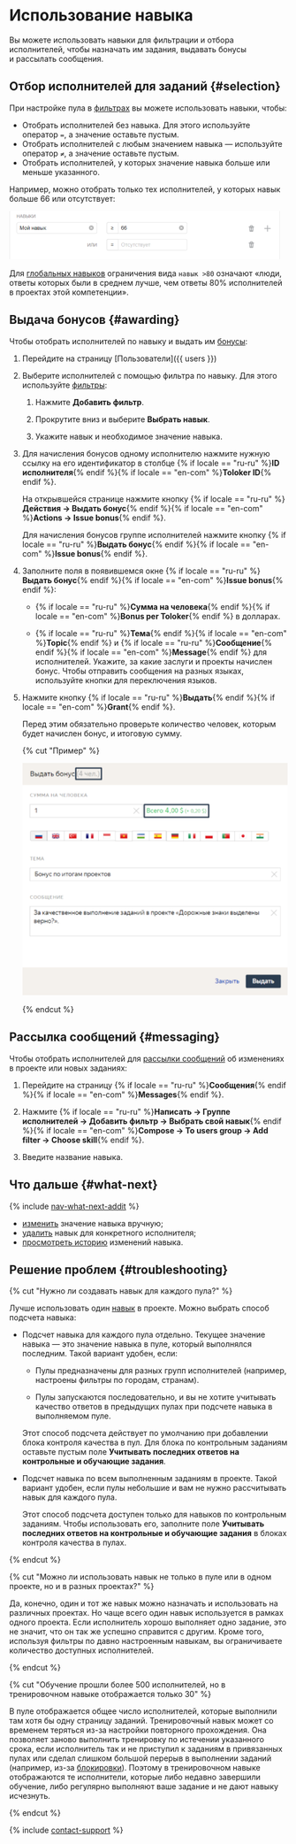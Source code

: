 # Использование навыка

Вы можете использовать навыки для фильтрации и отбора исполнителей, чтобы назначать им задания, выдавать бонусы и рассылать сообщения.

## Отбор исполнителей для заданий {#selection}

При настройке пула в [фильтрах](filters.md) вы можете использовать навыки, чтобы:

- Отобрать исполнителей без навыка. Для этого используйте оператор `=`, а значение оставьте пустым.
- Отобрать исполнителей с любым значением навыка — используйте оператор `≠`, а значение оставьте пустым.
- Отобрать исполнителей, у которых значение навыка больше или меньше указанного.

Например, можно отобрать только тех исполнителей, у которых навык больше 66 или отсутствует:

![](../_images/other/qcr-control_example_filter.png)

Для [глобальных навыков](nav-cross-project.md) ограничения вида `навык >80` означают «люди, ответы которых были в среднем лучше, чем ответы 80% исполнителей в проектах этой компетенции».

## Выдача бонусов {#awarding}

Чтобы отобрать исполнителей по навыку и выдать им [бонусы](../../glossary.md#bonus):

1. Перейдите на страницу [Пользователи]({{ users }})

1. Выберите исполнителей с помощью фильтра по навыку. Для этого используйте [фильтры](../../glossary.md#filtering):

    1. Нажмите **Добавить фильтр**.

    1. Прокрутите вниз и выберите **Выбрать навык**.

    1. Укажите навык и необходимое значение навыка.

1. Для начисления бонусов одному исполнителю нажмите нужную ссылку на его идентификатор в столбце {% if locale == "ru-ru" %}**ID исполнителя**{% endif %}{% if locale == "en-com" %}**Toloker ID**{% endif %}.

    На открывшейся странице нажмите кнопку {% if locale == "ru-ru" %}**Действия → Выдать бонус**{% endif %}{% if locale == "en-com" %}**Actions → Issue bonus**{% endif %}.

    Для начисления бонусов группе исполнителей нажмите кнопку {% if locale == "ru-ru" %}**Выдать бонус**{% endif %}{% if locale == "en-com" %}**Issue bonus**{% endif %}.

1. Заполните поля в появившемся окне {% if locale == "ru-ru" %}**Выдать бонус**{% endif %}{% if locale == "en-com" %}**Issue bonus**{% endif %}:

    - {% if locale == "ru-ru" %}**Сумма на человека**{% endif %}{% if locale == "en-com" %}**Bonus per Toloker**{% endif %} в долларах.

    - {% if locale == "ru-ru" %}**Тема**{% endif %}{% if locale == "en-com" %}**Topic**{% endif %} и {% if locale == "ru-ru" %}**Сообщение**{% endif %}{% if locale == "en-com" %}**Message**{% endif %} для исполнителей. Укажите, за какие заслуги и проекты начислен бонус. Чтобы отправить сообщения на разных языках, используйте кнопки для переключения языков.

1. Нажмите кнопку {% if locale == "ru-ru" %}**Выдать**{% endif %}{% if locale == "en-com" %}**Grant**{% endif %}.

    Перед этим обязательно проверьте количество человек, которым будет начислен бонус, и итоговую сумму.

    {% cut "Пример" %}

    ![](../_images/bonus/bonus-group-performers-1.png)

    {% endcut %}

## Рассылка сообщений {#messaging}

Чтобы отобрать исполнителей для [рассылки сообщений](qa-assign.md) об изменениях в проекте или новых заданиях:

1. Перейдите на страницу {% if locale == "ru-ru" %}**Сообщения**{% endif %}{% if locale == "en-com" %}**Messages**{% endif %}.

1. Нажмите {% if locale == "ru-ru" %}**Написать → Группе исполнителей → Добавить фильтр → Выбрать свой навык**{% endif %}{% if locale == "en-com" %}**Compose → To users group → Add filter → Choose skill**{% endif %}.

1. Введите название навыка.

## Что дальше {#what-next}

{% include [nav-what-next-addit](../_includes/concepts/nav/id-nav/what-next-addit.md) %}

- [изменить](nav-edit.md) значение навыка вручную;
- [удалить](nav-delete.md) навык для конкретного исполнителя;
- [просмотреть историю](nav-history.md) изменений навыка.

## Решение проблем {#troubleshooting}

{% cut "Нужно ли создавать навык для каждого пула?" %}

Лучше использовать один [навык](../../glossary.md#skill) в проекте. Можно выбрать способ подсчета навыка:

- Подсчет навыка для каждого пула отдельно. Текущее значение навыка — это значение навыка в пуле, который выполнялся последним. Такой вариант удобен, если:

    - Пулы предназначены для разных групп исполнителей (например, настроены фильтры по городам, странам).

    - Пулы запускаются последовательно, и вы не хотите учитывать качество ответов в предыдущих пулах при подсчете навыка в выполняемом пуле.

    Этот способ подсчета действует по умолчанию при добавлении блока контроля качества в пул. Для блока по контрольным заданиям оставьте пустым поле **Учитывать последних ответов на контрольные и обучающие задания**.

- Подсчет навыка по всем выполненным заданиям в проекте. Такой вариант удобен, если пулы небольшие и вам не нужно рассчитывать навык для каждого пула.

    Этот способ подсчета доступен только для навыков по контрольным заданиям. Чтобы использовать его, заполните поле **Учитывать последних ответов на контрольные и обучающие задания** в блоках контроля качества в пулах.

{% endcut %}

{% cut "Можно ли использовать навык не только в пуле или в одном проекте, но и в разных проектах?" %}

Да, конечно, один и тот же навык можно назначать и использовать на различных проектах. Но чаще всего один навык используется в рамках одного проекта. Если исполнитель хорошо выполняет одно задание, это не значит, что он так же успешно справится с другим. Кроме того, используя фильтры по давно настроенным навыкам, вы ограничиваете количество доступных исполнителей.

{% endcut %}

{% cut "Обучение прошли более 500 исполнителей, но в тренировочном навыке отображается только 30" %}

В пуле отображается общее число исполнителей, которые выполнили там хотя бы одну страницу заданий. Тренировочный навык может со временем теряться из-за настройки повторного прохождения. Она позволяет заново выполнить тренировку по истечении указанного срока, если исполнитель так и не приступил к заданиям в привязанных пулах или сделал слишком большой перерыв в выполнении заданий (например, из-за [блокировки](../../glossary.md#banned-worker)). Поэтому в тренировочном навыке отображаются те исполнители, которые либо недавно завершили обучение, либо регулярно выполняют ваше задание и не дают навыку исчезнуть.

{% endcut %}

{% include [contact-support](../_includes/contact-support-help.md) %}
